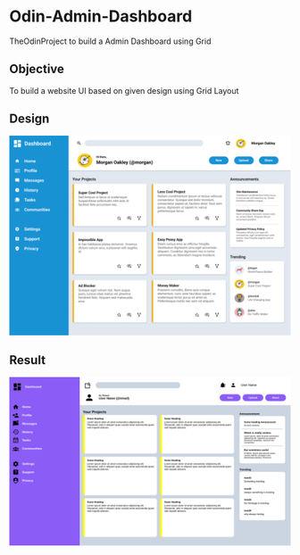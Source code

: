 # Odin-Admin-Dashboard
TheOdinProject to build a Admin Dashboard using Grid

## Objective
To build a website UI based on given design using Grid Layout

## Design
![design-sample](./assets/dashboard-project.png)

## Result
![result](./assets/result.png)